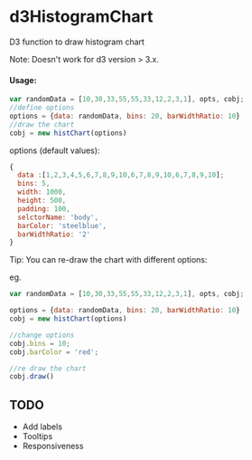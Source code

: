 # d3HistogramChart
D3 function to draw histogram chart

Note: Doesn't work for d3 version > 3.x. 

#### Usage:

```javascript
var randomData = [10,30,33,55,55,33,12,2,3,1], opts, cobj;
//define options
options = {data: randomData, bins: 20, barWidthRatio: 10}
//draw the chart
cobj = new histChart(options)
```

options (default values):

```javascript
{
  data :[1,2,3,4,5,6,7,8,9,10,6,7,8,9,10,6,7,8,9,10];
  bins: 5,
  width: 1000,
  height: 500,
  padding: 100,
  selctorName: 'body',
  barColor: 'steelblue',
  barWidthRatio: '2'
}
```

Tip:
You can re-draw the chart with different options:

eg.
```javascript
var randomData = [10,30,33,55,55,33,12,2,3,1], opts, cobj;

options = {data: randomData, bins: 20, barWidthRatio: 10}
cobj = new histChart(options)

//change options
cobj.bins = 10;
cobj.barColor = 'red';

//re draw the chart
cobj.draw()

```

TODO
----
- Add labels
- Tooltips
- Responsiveness 
